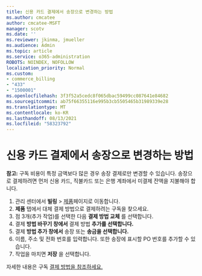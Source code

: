 ```yaml
---
title: 신용 카드 결제에서 송장으로 변경하는 방법
ms.author: cmcatee
author: cmcatee-MSFT
manager: scotv
ms.date: ''
ms.reviewer: jkinma, jmueller
ms.audience: Admin
ms.topic: article
ms.service: o365-administration
ROBOTS: NOINDEX, NOFOLLOW
localization_priority: Normal
ms.custom:
- commerce_billing
- "433"
- "1500001"
ms.openlocfilehash: 3f3f52a5cedc8f065dbac59499cc087641e84682
ms.sourcegitcommit: ab75f66355116e995b3cb5505465b31989339e28
ms.translationtype: MT
ms.contentlocale: ko-KR
ms.lasthandoff: 08/13/2021
ms.locfileid: "58323792"
---
```

# <a name="how-do-i-change-from-credit-card-payments-to-invoice"></a>신용 카드 결제에서 송장으로 변경하는 방법

**참고:** 구독 비용이 특정 금액보다 많은 경우 송장 결제로만 변경할 수 있습니다. 송장으로 결제하려면 먼저 신용 카드, 직불카드 또는 은행 계좌에서 미결제 잔액을 지불해야 합니다.

1. 관리 센터에서 **빌링** > [제품](https://go.microsoft.com/fwlink/p/?linkid=842054)페이지로 이동합니다.
2. **제품** 탭에서 대체 결제 방법으로 결제하려는 구독을 찾으세요.
3. 점 3개(추가 작업)를 선택한 다음 **결제 방법 교체** 를 선택합니다.
4. 결제 **방법 바꾸기 창에서** 결제 방법 **추가를 선택합니다.**
5. 결제 **방법 추가 창에서** 송장 또는 **송금을 선택합니다.**
6. 이름, 주소 및 전화 번호를 입력합니다. 또한 송장에 표시할 PO 번호를 추가할 수 있습니다.
7. 작업을 마치면 **저장** 을 선택합니다.

자세한 내용은 구독 [결제 방법을 참조하세요.](https://docs.microsoft.com/microsoft-365/commerce/billing-and-payments/pay-for-your-subscription)
